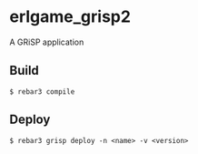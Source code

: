 erlgame_grisp2
=====

A GRiSP application

Build
-----

    $ rebar3 compile

Deploy
------

    $ rebar3 grisp deploy -n <name> -v <version>
